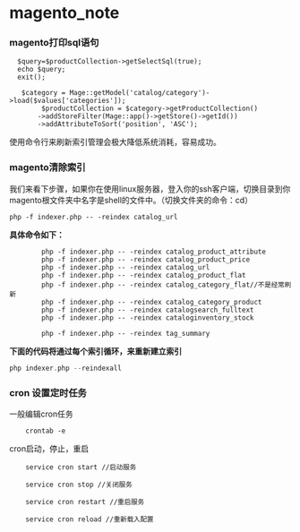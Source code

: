 # magento_note
### magento打印sql语句
```angular2html
  $query=$productCollection->getSelectSql(true);
  echo $query;
  exit();
```
```angular2html
   $category = Mage::getModel('catalog/category')->load($values['categories']);
        $productCollection = $category->getProductCollection()
       ->addStoreFilter(Mage::app()->getStore()->getId())           
       ->addAttributeToSort('position', 'ASC');
```
 使用命令行来刷新索引管理会极大降低系统消耗，容易成功。
 
### magento清除索引
 
我们来看下步骤，如果你在使用linux服务器，登入你的ssh客户端，切换目录到你magento根文件夹中名字是shell的文件中。（切换文件夹的命令：cd）
```
php -f indexer.php -- -reindex catalog_url
```

**具体命令如下：**
```angular2html
        php -f indexer.php -- -reindex catalog_product_attribute
        php -f indexer.php -- -reindex catalog_product_price
        php -f indexer.php -- -reindex catalog_url
        php -f indexer.php -- -reindex catalog_product_flat
        php -f indexer.php -- -reindex catalog_category_flat//不是经常刷新
        php -f indexer.php -- -reindex catalog_category_product
        php -f indexer.php -- -reindex catalogsearch_fulltext
        php -f indexer.php -- -reindex cataloginventory_stock

        php -f indexer.php -- -reindex tag_summary
```

**下面的代码将通过每个索引循环，来重新建立索引**
```php
php indexer.php --reindexall
```

### cron 设置定时任务
一般编辑cron任务
```angular2html
    crontab -e
```
cron启动，停止，重启
```angular2html
    service cron start //启动服务
    
    service cron stop //关闭服务
    
    service cron restart //重启服务
    
    service cron reload //重新载入配置
```

